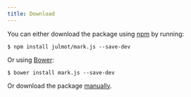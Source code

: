 ```yaml
---
title: Download
---
```


You can either download the package using [npm][npm] by running:

```
$ npm install julmot/mark.js --save-dev
```

Or using [Bower][bower]:

```
$ bower install mark.js --save-dev
```

Or download the package [manually]({{{defaults.download}}}).

[npm]: http://npmjs.com/
[bower]: http://bower.io/
